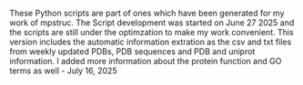 These Python scripts are part of ones which have been generated for my work of mpstruc. 
The Script development was started on June 27 2025 and the scripts are still under the optimzation to make my work convenient. 
This version includes the automatic information extration as the csv and txt files from weekly updated PDBs, PDB sequences and PDB and uniprot information. I added more information about the protein function and GO terms as well - July 16, 2025
